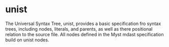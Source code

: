 # unist

The Universal Syntax Tree, unist, provides a basic specification fro syntax trees, including nodes, literals, and parents, as well as there positional relation to the source file. All nodes defined in the Myst mdast specification build on unist nodes.
